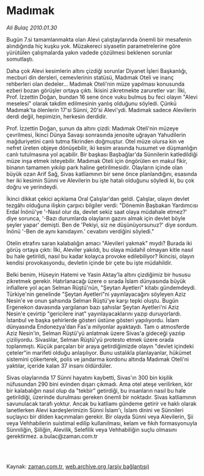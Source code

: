# Madımak

*Ali Bulaç 2010.01.30*

<td class="columnist-detail">
<p>Bugün 7.si tamamlanmakta olan Alevi çalıştaylarında önemli bir mesafenin alındığında hiç kuşku yok. Müzakereci siyasetin parametrelerine göre yürütülen çalışmalarda yakın vadede çözülmesi beklenen sorunlar somutlaştı.</p>
<p>
<div id="haberMetinDiv">
<p>Daha çok Alevi kesimlerin altını çizdiği sorunlar Diyanet İşleri Başkanlığı, mecburi din dersleri, cemevlerinin statüsü, Madımak Oteli ve inanç rehberleri olan dedeler... Madımak Oteli'nin müze yapılması konusunda ezberi bozan görüşler ortaya çıktı. İkisini zikretmekte zaruretler var: İlki, Prof. İzzettin Doğan, bundan 16 sene önce vuku bulmuş bu feci olayın "Alevi meselesi" olarak takdim edilmesinin yanlış olduğunu söyledi. Çünkü Madımak'ta ölenlerin 17'si Sünni, 20'si Alevi'ydi. Madımak sadece Alevilerin derdi değil, hepimizin, herkesin derdidir.
<p>Prof. İzzettin Doğan, şunun da altını çizdi: Madımak Oteli'nin müzeye çevrilmesi, İkinci Dünya Savaşı sonrasında jenosite uğrayan Yahudilerin mağduriyetini canlı tutma fikrinden doğmuştur. Otel müze olursa kin ve nefret üreten objeye dönüşebilir, iki kesim arasında husumet ve düşmanlığın canlı tutulmasına yol açabilir. Bir başkası Başbağlar'da Sünnilerin katledildiği müze inşa etmek isteyebilir. Madımak Oteli için öngörülen en makul fikir, binanın tamamen yıkılıp park haline getirilmesidir. Olayların içinde olan büyük ozan Arif Sağ, Sivas katliamının bir sene önce planlandığını, esasında her iki kesimin Sünni ve Alevilerin bu işte hatalı olduğunu söyledi ki, bu çok doğru ve yerindeydi.
<p>İkinci dikkat çekici açıklama Oral Çalışlar'dan geldi. Çalışlar, olayın devlet tezgâhı olduğuna ilişkin çarpıcı bilgiler verdi: "Dönemin Başbakan Yardımcısı Erdal İnönü'ye '-Nasıl olur da, devlet sekiz saat olaya müdahale etmez?' diye sorunca, '-Bazı durumlarda olayların gazını almak için devlet böyle şeyler yapar' demişti. Ben de 'Pekiyi, siz ne düşünüyorsunuz?' diye sordum. İnönü '-Ben de aynı kanıdayım.' cevabını verdiğini söyledi."
<p>Otelin etrafını saran kalabalığın amacı "Alevileri yakmak" mıydı? Burada iki görüş ortaya çıktı: İlki, Aleviler yakıldı, bu olaya müdahil olmayan kitle nasıl bu hale getirildi, nasıl bu kadar kolayca provoke edilebiliyor? İkincisi, olayın kendisi provokasyondu, devletin içinde bir çete bu işte müdahildir.
<p>Belki benim, Hüseyin Hatemi ve Yasin Aktay'la altını çizdiğimiz bir hususu zikretmek gerekir. Hatırlanacağı üzere o sırada İslam dünyasında büyük infiallere yol açan Selman Rüştü'nün, "Şeytan Ayetleri" kitabı gündemdeydi. Türkiye'nin genelinde "Şeytan Ayetleri"ni yayınlayacağını söyleyen Aziz Nesin'e ve onun şahsında Selman Rüştü'ye karşı tepki oluştu. Bugün Ergenekon davasında yargılanan bazı şahıslar Şeytan Ayetleri'ni Aziz Nesin'e çevirtip "gericilere inat" yayınlayacaklarını yazıp duruyorlardı. İstanbul ve başka şehirlerde gösteri üstüne gösteri yapılıyordu. İslam dünyasında Endonezya'dan Fas'a milyonlar ayaktaydı. Tam o atmosferde Aziz Nesin'in, Selman Rüştü'yü anlatmak üzere Sivas'a gideceği yazılıp çiziliyordu. Sivaslılar, Selman Rüştü'yü protesto etmek üzere orada toplanmıştı. Küçük parçaları bir araya getirdiğimizde olayın "devlet içindeki çeteler"in marifeti olduğu anlaşılıyor. Bunu ustalıkla planlayanlar, hükümet sistemini çökerterek, polis ve jandarma kordonu altında Madımak Oteli'ni yaktılar, içeride kalan 37 insanı öldürdüler.
<p>Sivas olaylarında 17 Sünni hayatını kaybetti, Sivas'ın 300 bin kişilik nüfusundan 290 bini evinden dışarı çıkmadı. Ama otel ateşe verilirken, kör bir kalabalığın nasıl olup da "tekbir" getirdiği, bu insanların nasıl bu hale getirildiği, üzerinde durulması gereken önemli bir noktadır. Sivas katliamının savunulacak tarafı yoktur. Ancak bu katliamı gündeme getirir ve haklı olarak lanetlerken Alevi kardeşlerimizin Sünni İslam'ı, İslam dinini ve Sünnileri suçlayıcı bir dilden kaçınmaları gerekir. Bir olayda Sünni veya Alevilerin, Şii veya Vehhabilerin suistimal edilip kullanılması, kelam ve fıkıh formasyonuyla Sünniliğin, Şiiliğin, Alevilik, Selefilik veya Vehhabiliğin suçlu olmasını gerektirmez. a.bulac@zaman.com.tr</p></p></p></p></p></p></div>
</p>


<p><br>
		 </br></p></td>

Kaynak: [zaman.com.tr](http://zaman.com.tr/yazar.do?yazino=946153), [web.archive.org (arşiv bağlantısı)](http://web.archive.org/web/20120125194951/http://www.zaman.com.tr/yazar.do?yazino=946153)
